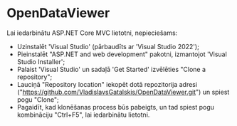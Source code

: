# OpenDataViewer
Lai iedarbinātu ASP.NET Core MVC lietotni, nepieciešams: <br>
* Uzinstalēt 'Visual Studio' (pārbaudīts ar 'Visual Studio 2022'); <br>
* Pieinstalēt "ASP.NET and web development" pakotni, izmantojot 'Visual Studio Installer'; <br>
* Palaist 'Visual Studio' un sadaļā 'Get Started' izvēlēties "Clone a repository"; <br>
* Lauciņā "Repository location" iekopēt dotā repozitorija adresi ("https://github.com/VladislavsGatalskis/OpenDataViewer.git") un spiest pogu "Clone"; <br>
* Pagaidīt, kad klonēšanas process būs pabeigts, un tad spiest pogu kombināciju "Ctrl+F5", lai iedarbinātu lietotni.
